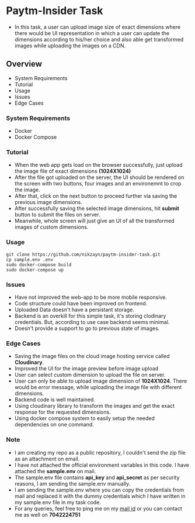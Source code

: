 # Paytm-Insider Task
- In this task, a user can upload image size of exact dimensions where there would be UI representation in which a user can update the dimensions according to his/her choice and also able get transformed images while uploading the images on a CDN.

## Overview
- System Requirements
- Tutorial
- Usage
- Issues
- Edge Cases

### System Requirements
- Docker
- Docker Compose

### Tutorial
- When the web app gets load on the browser successfully, just upload the image file of exact dimensions **(1024X1024)**
- After the file got uploaded on the server, the UI should be rendered on the screen with two buttons, four images and an environemnt to crop the image.
- After that, click on the next button to proceed further via saving the previous image dimensions.
- After successfully saving the selected image dimensions, hit **submit** button to submit the files on server.
- Meanwhile, whole screen will just give an UI of all the transformed images of custom dimensions.

### Usage
```
git clone https://github.com/nikzayn/paytm-insider-task.git
cp sample.env .env
sudo docker-compose build
sudo docker-compose up
```

### Issues
- Have not improved the web-app to be more mobile responsive.
- Code structure could have been improved on frontend.
- Uploaded Data doesn't have a persistant storage.
- Backend is an overkill for this simple task, it's storing clodinary credentials. But, according to use case backend seems minimal.
- Doesn't provide a support to go to previous state of images.

### Edge Cases
- Saving the image files on the cloud image hosting service called **Cloudinary**.
- Improved the UI for the image preview before image upload
- User can select custom dimension to upload the file on server.
- User can only be able to upload image dimension of **1024X1024**. There would be error message, while uploading the image file with different dimensions.
- Backend code is well maintained.
- Using cloudinary library to transform the images and get the exact response for the requested dimensions.
- Using docker compose system to easily setup the needed dependencies on one command.

### Note
- I am creating my repo as a public repository, I couldn't send the zip file as an attachment on email.
- I have not attached the official environment variables in this code. I have attached the **sample.env** on mail.
- The sample.env file contains **api_key** and **api_secret** as per security reasons, I am sending the sample.env manually.
- I am sending the sample.env where you can copy the credentials from mail and replaced it with the dummy credentials which I have written in my sample.env file in my task code.
- For any queries, feel free to ping me on my [mail id](nikhilvaidyar1997@gmail.com) or you can contact me as well on **7042224751**